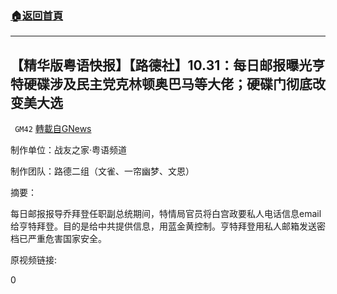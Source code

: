 ###  [:house:返回首頁](https://github.com/ourhimalayas/txt)
---

## 【精华版粤语快报】【路德社】10.31：每日邮报曝光亨特硬碟涉及民主党克林顿奥巴马等大佬；硬碟门彻底改变美大选
` GM42` [轉載自GNews](https://gnews.org/zh-hans/513633/)

制作单位：战友之家·粤语频道

制作团队：路德二组（文雀、一帘幽梦、文恩）



摘要：

每日邮报报导乔拜登任职副总统期间，特情局官员将白宫政要私人电话信息email给亨特拜登。目的是给中共提供信息，用蓝金黄控制。亨特拜登用私人邮箱发送密档已严重危害国家安全。

原视频链接:



0
